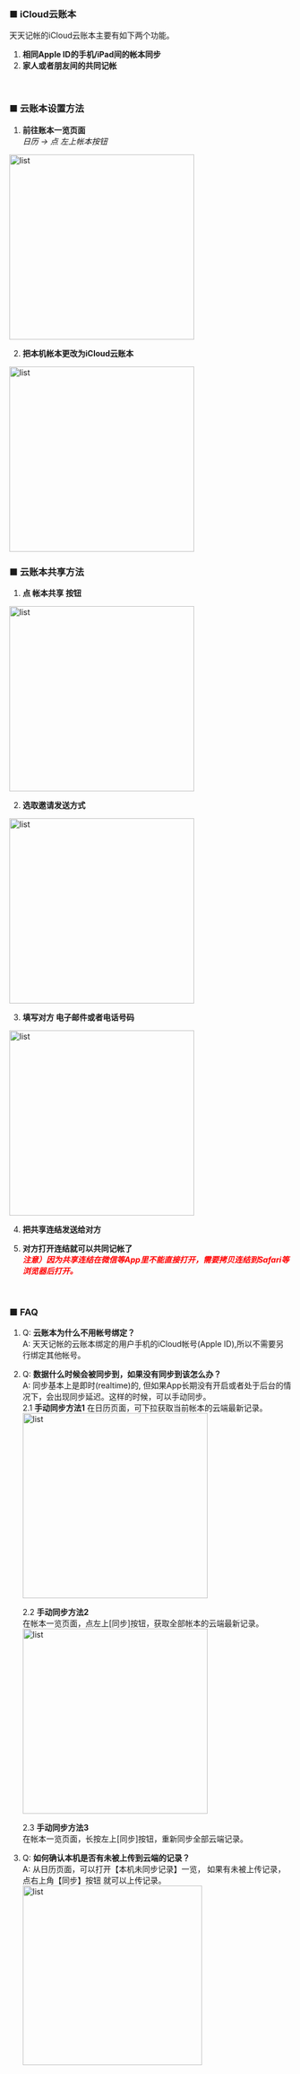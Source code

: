 ### ■ iCloud云账本
天天记帐的iCloud云账本主要有如下两个功能。  
1. **相同Apple ID的手机/iPad间的帐本同步**
2. **家人或者朋友间的共同记帐**

<br>

### ■ 云账本设置方法
1. **前往账本一览页面**  
*日历  → 点 左上帐本按钮*  
<img src="https://kakeibo-helper.oss-cn-hongkong.aliyuncs.com/cloudbook/cn-cloudbook1.PNG" alt="list" width="330"/>


2. **把本机帐本更改为iCloud云账本**  
<img src="https://kakeibo-helper.oss-cn-hongkong.aliyuncs.com/cloudbook/cn-cloudbook2.PNG" alt="list" width="330"/>

<br>

### ■ 云账本共享方法
1. **点 帐本共享 按钮**  
<img src="https://kakeibo-helper.oss-cn-hongkong.aliyuncs.com/cloudbook/cn-cloudbook3.PNG" alt="list" width="330"/>


2. **选取邀请发送方式**  
<img src="https://kakeibo-helper.oss-cn-hongkong.aliyuncs.com/cloudbook/cn-cloudbook4.PNG" alt="list" width="330"/>


3. **填写对方 电子邮件或者电话号码**  
<img src="https://kakeibo-helper.oss-cn-hongkong.aliyuncs.com/cloudbook/cn-cloudbook5.PNG" alt="list" width="330"/>


4. **把共享连结发送给对方**

5. **对方打开连结就可以共同记帐了**  
*<span style="color: red; font-weight: bold; ">注意）因为共享连结在微信等App里不能直接打开，需要拷贝连结到Safari等浏览器后打开。</span>*

<br>

### ■ FAQ

1. Q: **云账本为什么不用帐号绑定？**  
A: 天天记帐的云账本绑定的用户手机的iCloud帐号(Apple ID),所以不需要另行绑定其他帐号。

2. Q: **数据什么时候会被同步到，如果没有同步到该怎么办？**  
A: 同步基本上是即时(realtime)的, 但如果App长期没有开启或者处于后台的情况下，会出现同步延迟。这样的时候，可以手动同步。  
    2.1 **手动同步方法1**
    在日历页面，可下拉获取当前帐本的云端最新记录。  
    <img src="https://kakeibo-helper.oss-cn-hongkong.aliyuncs.com/cloudbook/cn-cloudbook6.PNG" alt="list" width="330"/>

    2.2 **手动同步方法2**  
    在帐本一览页面，点左上[同步]按钮，获取全部帐本的云端最新记录。  
    <img src="https://kakeibo-helper.oss-cn-hongkong.aliyuncs.com/cloudbook/cn-cloudbook7.PNG" alt="list" width="330"/>

    2.3 **手动同步方法3**  
    在帐本一览页面，长按左上[同步]按钮，重新同步全部云端记录。  

3. Q: **如何确认本机是否有未被上传到云端的记录？**  
    A: 从日历页面，可以打开【本机未同步记录】一览，
    如果有未被上传记录，点右上角【同步】按钮 就可以上传记录。  
    <img src="https://kakeibo-helper.oss-cn-hongkong.aliyuncs.com/cloudbook/cn-cloudbook8.PNG" alt="list" width="320"/>